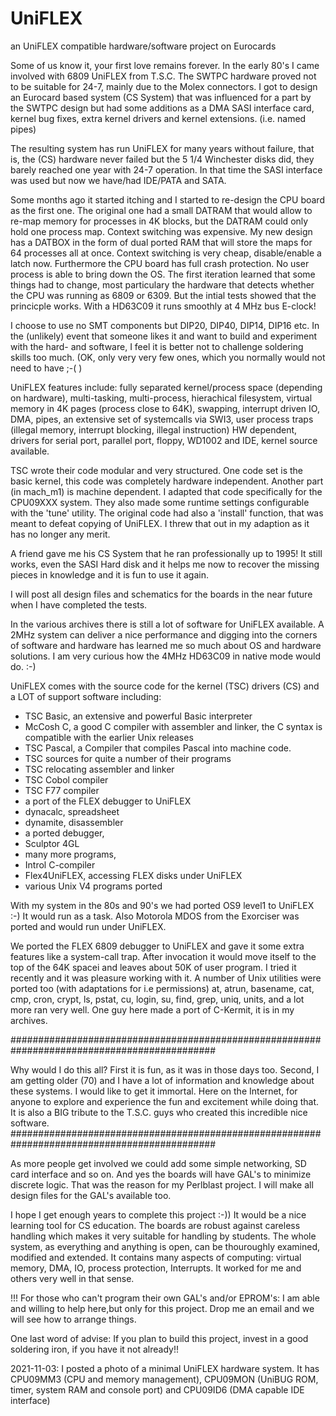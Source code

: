 # UniFLEX
an UniFLEX  compatible hardware/software project on Eurocards

Some of us know it, your first love remains forever. In the early 80's I came involved with 6809 UniFLEX from T.S.C. The
SWTPC hardware proved not to be suitable for 24-7, mainly due to the Molex connectors. I got to design an Eurocard based system (CS System) that was influenced for a part by the SWTPC design but had some additions as a DMA SASI interface card, kernel bug fixes, extra kernel drivers and kernel extensions. (i.e. named pipes)

The resulting system has run UniFLEX for many years without failure, that is, the (CS) hardware never failed but the 5 1/4 Winchester disks did, they barely reached one year with 24-7 operation.
In that time the SASI interface was used but now we have/had IDE/PATA and SATA.

Some months ago it started itching and I started to re-design the CPU board as the first one. The original one had a small DATRAM that would allow to re-map memory for processes in 4K blocks, but the DATRAM could only hold one process map. Context switching was
expensive. My new design has a DATBOX in the form of dual ported RAM that will store the maps for 64 processes all at once. Context switching is very cheap, disable/enable a latch now. Furthermore the CPU board has full crash protection. No user process is able to bring down the OS.
The first iteration learned that some things had to change, most particulary the hardware that detects whether the CPU was running as 6809 or 6309. But the intial tests showed that the princicple works. With a HD63C09 it runs smoothly at 4 MHz bus E-clock!

I choose to use no SMT components but DIP20, DIP40, DIP14, DIP16 etc. In the (unlikely) event that someone likes it and want to 
build and experiment with the hard- and software, I feel it is better not to challenge soldering skills too much.
(OK, only very very few ones, which you normally would not need to have ;-( )

UniFLEX features include: fully separated kernel/process space (depending on hardware), multi-tasking, multi-process, 
hierachical filesystem, virtual memory in 4K pages (process close to 64K), swapping, interrupt driven IO, DMA, pipes,
an extensive set of systemcalls via SWI3, user process traps (illegal memory, interrupt blocking, illegal instruction) HW
dependent, drivers for serial port, parallel port, floppy, WD1002 and IDE, kernel source available.

TSC wrote their code modular and very structured. One code set is the basic kernel, this code was completely hardware independent.
Another part (in mach_m1) is machine dependent. I adapted that code specifically for the CPU09XXX system. They also made
some runtime settings configurable with the 'tune' utility. The original code had also a 'install' function, that was meant
to defeat copying of UniFLEX. I threw that out in my adaption as it has no longer any merit.

A friend gave me his CS System that he ran professionally up to 1995! It still works, even the SASI Hard disk and it helps me now to recover the missing pieces in knowledge and it is fun to use it again.

I will post all design files and schematics for the boards in the near future when I have completed the tests. 

In the various archives there is still a lot of software for UniFLEX available. A 2MHz system can deliver a nice performance and digging into the corners of software and hardware has learned me so much about OS and hardware solutions.
I am very curious how the 4MHz HD63C09 in native mode would do. :-)

UniFLEX comes with the source code for the kernel (TSC) drivers (CS) and a LOT of support software including:

* TSC Basic, an extensive and powerful Basic interpreter
* McCosh C, a good C compiler with assembler and linker, the C syntax is compatible with the earlier Unix releases
* TSC Pascal, a Compiler that compiles Pascal into machine code.
* TSC sources for quite a number of their programs
* TSC relocating assembler and linker
* TSC Cobol compiler
* TSC F77 compiler
* a port of the FLEX debugger to UniFLEX
* dynacalc, spreadsheet
* dynamite, disassembler
* a ported debugger, 
* Sculptor 4GL
* many more programs,
* Introl C-compiler
* Flex4UniFLEX, accessing FLEX disks under UniFLEX
* various Unix V4 programs ported 

With my system in the 80s and 90's we had ported OS9 level1 to UniFLEX :-) It would run as a task. Also Motorola MDOS from the Exorciser was ported and would run under UniFLEX.

We ported the FLEX 6809 debugger to UniFLEX and gave it some extra features like a system-call trap. After invocation it would move itself to the top of the 64K spacei and leaves about 50K of user program. I tried it recently and it was pleasure working with it.
A number of Unix utilities were ported too (with adaptations for i.e permissions) at, atrun, basename, cat, cmp, cron, crypt, ls, pstat, cu, login, su, find, grep, uniq, units, and a lot more ran very well. One guy here made a port of C-Kermit, it is in my archives.

#############################################################################################

Why would I do this all? First it is fun, as it was in those days too. Second, I am getting older (70) and I have a lot of information and knowledge about these systems. I would like to get it immortal. Here on the Internet, for anyone to explore and experience the fun and excitement while doing that. It is also a BIG tribute to the T.S.C. guys who created this incredible nice
software.
#############################################################################################

As more people get involved we could add some simple networking, SD card interface and so on. And yes the boards will have GAL's to minimize discrete logic. That was the reason for my Perlblast project. I will make all design files for the GAL's available too.

I hope I get enough years to complete this project :-)) It would be a nice learning tool for CS education. The boards are robust
against careless handling which makes it very suitable for handling by students. The whole system, as everything and anything
is open, can be thouroughly examined, modified and extended. It contains many aspects of computing: virtual memory, DMA, IO,
process protection, Interrupts.
It worked for me and others very well in that sense.

!!! For those who can't program their own GAL's and/or EPROM's: I am able and willing to help here,but only for this project. 
Drop me an email and we will see how to arrange things.

One last word of advise: If you plan to build this project, invest in a good soldering iron, if you have it not already!!


2021-11-03: I posted a photo of a minimal UniFLEX hardware system. It has
CPU09MM3 (CPU and memory management), CPU09MON (UniBUG ROM, timer, system RAM and 
console port) and CPU09ID6 (DMA capable IDE interface)
